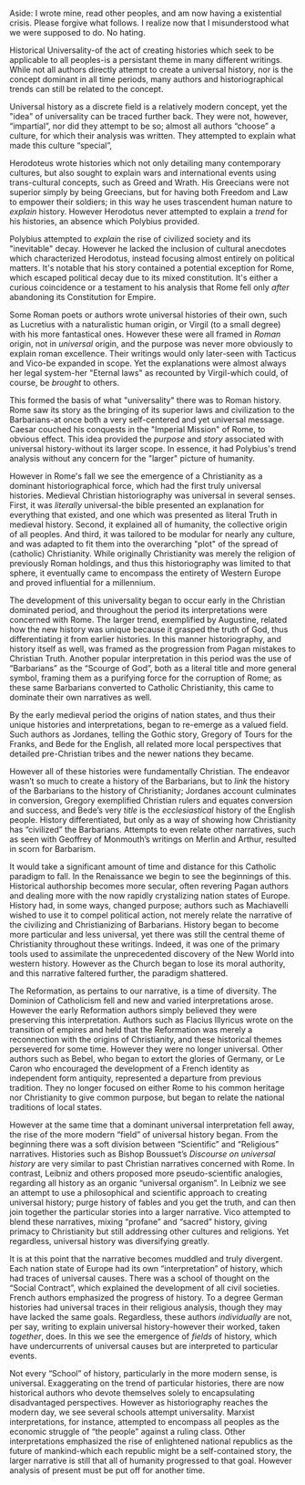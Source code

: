 Aside: I wrote mine, read other peoples, and am now having a existential crisis. Please forgive what follows. I realize now that I misunderstood what we were supposed to do. No hating.


Historical Universality-of the act of creating histories which seek to be applicable to all peoples-is a persistant theme in many different writings. While not all authors directly attempt to create a universal history, nor is the concept dominant in all time periods, many authors and historiographical trends can still be related to the concept.

Universal history as a discrete field is a relatively modern concept, yet the "idea" of universality can be traced further back. They were not, however, “impartial”, nor did they attempt to be so; almost all authors “choose” a culture, for which their analysis was written. They attempted to explain what made this culture “special”, 

Herodoteus wrote histories which not only detailing many contemporary cultures, but also sought to explain wars and international events using trans-cultural concepts, such as Greed and Wrath. His Greecians were not superior simply by being Greecians, but for having both Freedom and Law to empower their soldiers; in this way he uses trascendent human nature to *explain* history. However Herodotus never attempted to explain a *trend* for his histories, an absence which Polybius provided.

Polybius attempted to *explain* the rise of civilized society and its "inevitable" decay. However he lacked the inclusion of cultural anecdotes which characterized Herodotus, instead focusing almost entirely on political matters. It's notable that his story contained a potential exception for Rome, which escaped political decay due to its mixed constitution. It's either a curious coincidence or a testament to his analysis that Rome fell only *after* abandoning its Constitution for Empire. 

Some Roman poets or authors wrote universal histories of their own, such as Lucretius with a naturalistic human origin, or Virgil (to a small degree) with his more fantastical ones. However these were all framed in *Roman* origin, not in *universal* origin, and the purpose was never more obviously to explain roman excellence. Their writings would only later-seen with Tacticus and Vico-be expanded in scope. Yet the explanations were almost always her legal system-her "Eternal laws" as recounted by Virgil-which could, of course, be *brought* to others.

This formed the basis of what "universality" there was to Roman history. Rome saw its story as the bringing of its superior laws and civilization to the Barbarians-at once both a very self-centered and yet universal message. Caesar couched his conquests in the "Imperial Mission" of Rome, to obvious effect. This idea provided the *purpose* and *story* associated with universal history-without its larger scope. In essence, it had Polybius's trend analysis without any concern for the "larger" picture of humanity.

However in Rome's fall we see the emergence of a Christianity as a dominant historiographical force, which had the first truly universal histories. Medieval Christian historiography was universal in several senses. First, it was *literally* universal-the bible presented an explanation for everything that existed, and one which was presented as literal Truth in medieval history. Second, it explained all of humanity, the collective origin of all peoples. And third, it was tailored to be modular for nearly any culture, and was adapted to fit them into the overarching "plot" of the spread of (catholic) Christianity. While originally Christianity was merely the religion of previously Roman holdings, and thus this historiography was limited to that sphere, it eventually came to encompass the entirety of Western Europe and proved influential for a millennium. 

The development of this universality began to occur early in the Christian dominated period, and throughout the period its interpretations were concerned with Rome. The larger trend, exemplified by Augustine, related how the new history was unique because it grasped the truth of God, thus differentiating it from earlier histories. In this manner historiography, and history itself as well, was framed as the progression from Pagan mistakes to Christian Truth. Another popular interpretation in this period was the use of “Barbarians” as the “Scourge of God”, both as a literal title and more general symbol, framing them as a purifying force for the corruption of Rome; as these same Barbarians converted to Catholic Christianity, this came to dominate their own narratives as well.

By the early medieval period the origins of nation states, and thus their unique histories and interpretations, began to re-emerge as a valued field. Such authors as Jordanes, telling the Gothic story, Gregory of Tours for the Franks, and Bede for the English, all related more local perspectives that detailed pre-Christian tribes and the newer nations they became. 

However all of these histories were fundamentally Christian. The endeavor wasn’t so much to create a history of the Barbarians, but to *link* the history of the Barbarians to the history of Christianity; Jordanes account culminates in conversion, Gregory exemplified Christian rulers and equates conversion and success, and Bede’s very *title* is the *ecclesiastical* history of the English people. History differentiated, but only as a way of showing how Christianity has “civilized” the Barbarians. Attempts to even relate other narratives, such as seen with Geoffrey of Monmouth’s writings on Merlin and Arthur, resulted in scorn for Barbarism. 

It would take a significant amount of time and distance for this Catholic paradigm to fall. In the Renaissance we begin to see the beginnings of this. Historical authorship becomes more secular, often revering Pagan authors and dealing more with the now rapidly crystalizing nation states of Europe. History had, in some ways, changed purpose; authors such as Machiavelli wished to use it to compel political action, not merely relate the narrative of the civilizing and Christianizing of Barbarians. History began to become more particular and less universal, yet there was still the central theme of Christianity throughout these writings. Indeed, it was one of the primary tools used to assimilate the unprecedented discovery of the New World into western history. However as the Church began to lose its moral authority, and this narrative faltered further, the paradigm shattered.

The Reformation, as pertains to our narrative, is a time of diversity. The Dominion of Catholicism fell and new and varied interpretations arose. However the early Reformation authors simply believed they were preserving this interpretation. Authors such as Flacius Illyricus wrote on the transition of empires and held that the Reformation was merely a reconnection with the origins of Christianity, and these historical themes persevered for some time. However they were no longer universal. Other authors such as Bebel, who began to extort the glories of Germany, or Le Caron who encouraged the development of a French identity as independent form antiquity, represented a departure from previous tradition. They no longer focused on either Rome to his common heritage nor Christianity to give common purpose, but began to relate the national traditions of local states.

However at the same time that a dominant universal interpretation fell away, the rise of the more modern “field” of universal history began. From the beginning there was a soft division between “Scientific” and “Religious” narratives. Histories such as Bishop Boussuet’s *Discourse on universal history* are very similar to past Christian narratives concerned with Rome.  In contrast, Leibniz and others proposed more pseudo-scientific analogies, regarding all history as an organic “universal organism”. In Leibniz we see an attempt to use a philosophical and scientific approach to creating universal history; purge history of fables and you get the truth, and can then join together the particular stories into a larger narrative. Vico attempted to blend these narratives, mixing “profane” and “sacred” history, giving primacy to Christianity but still addressing other cultures and religions. Yet regardless, universal history was diversifying greatly.

It is at this point that the narrative becomes muddled and truly divergent. Each nation state of Europe had its own “interpretation” of history, which had traces of universal causes. There was a school of thought on the “Social Contract”, which explained the development of all civil societies. French authors emphasized the progress of history. To a degree German histories had universal traces in their religious analysis, though they may have lacked the same goals. Regardless, these authors *individually* are not, per say, writing to explain universal history-however their worked, taken *together*, does. In this we see the emergence of *fields* of history, which have undercurrents of universal causes but are interpreted to particular events.

Not every “School” of history, particularly in the more modern sense, is universal. Exaggerating on the trend of particular histories, there are now historical authors who devote themselves solely to encapsulating disadvantaged perspectives. However as historiography reaches the modern day, we see several schools attempt universality. Marxist interpretations, for instance, attempted to encompass all peoples as the economic struggle of “the people” against a ruling class. Other interpretations emphasized the rise of enlightened national republics as the future of mankind-which each republic might be a self-contained story, the larger narrative is still that all of humanity progressed to that goal. However analysis of present must be put off for another time. 
